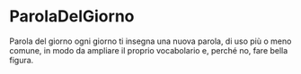 # ParolaDelGiorno
Parola del giorno ogni giorno ti insegna una nuova parola, di uso più o meno comune, in modo da ampliare il proprio vocabolario e, perché no, fare bella figura.
